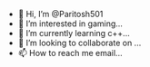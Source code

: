 - 👋 Hi, I’m @Paritosh501
- 👀 I’m interested in gaming...
- 🌱 I’m currently learning c++...
- 💞️ I’m looking to collaborate on ...
- 📫 How to reach me email...

<!---
Paritosh501/Paritosh501 is a ✨ special ✨ repository because its `README.md` (this file) appears on your GitHub profile.
You can click the Preview link to take a look at your changes.
--->
